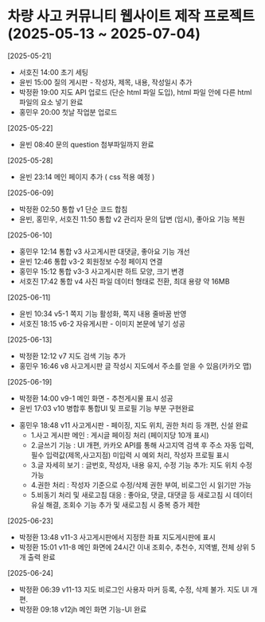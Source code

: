 # 차량 사고 커뮤니티 웹사이트 제작 프로젝트 (2025-05-13 ~ 2025-07-04)

[2025-05-21]
* 서호진 14:00 초기 세팅
* 윤빈 15:00 질의 게시판 - 작성자, 제목, 내용, 작성일시 추가
* 박정환 19:00 지도 API 업로드 (단순 html 파일 도입), html 파일 안에 다른 html 파일의 요소 넣기 완료
* 홍민우 20:00 첫날 작업분 업로드

[2025-05-22]
* 윤빈 08:40 문의 question 첨부파일까지 완료

[2025-05-28]
* 윤빈 23:14 메인 페이지 추가 ( css 적용 예정 )

[2025-06-09]
* 박정환 02:50 통합 v1 단순 코드 합침
* 윤빈, 홍민우, 서호진 11:50 통합 v2 관리자 문의 답변 (임시), 좋아요 기능 복원

[2025-06-10]
* 홍민우 12:14 통합 v3 사고게시판 대댓글, 좋아요 기능 개선
* 윤빈 12:46 통합 v3-2 회원정보 수정 페이지 연결
* 홍민우 15:12 통합 v3-3 사고게시판 하트 모양, 크기 변경
* 서호진 17:42 통합 v4 사진 파일 데이터 형태로 전환, 최대 용량 약 16MB

[2025-06-11]
* 윤빈 10:34 v5-1 쪽지 기능 활성화, 쪽지 내용 줄바꿈 반영
* 서호진 18:15 v6-2 자유게시판 - 이미지 본문에 넣기 성공

[2025-06-13]
* 박정환 12:12 v7 지도 검색 기능 추가
* 홍민우 16:46 v8 사고게시판 글 작성시 지도에서 주소를 얻을 수 있음(카카오 맵)

[2025-06-19]
* 박정환 14:00 v9-1 메인 화면 - 추천게시물 표시 성공
* 윤빈 17:03 v10 병합후 통합UI 및 프로필 기능 부분 구현완료
- 홍민우 18:48 v11 사고게시판 - 페이징, 지도 위치, 권한 처리 등 개편, 신설 완료
  + 1.사고 게시판 메인 : 게시글 페이징 처리 (페이지당 10개 표시)
  + 2.글쓰기 기능 : UI 개편, 카카오 API를 통해 사고지역 검색 후 주소 자동 입력, 필수 입력값(제목,사고지점) 미입력 시 예외 처리, 작성자 프로필 표시
  + 3.글 자세히 보기 :  글번호, 작성자, 내용 유지, 수정 기능 추가: 지도 위치 수정 가능
  + 4.권한 처리 : 작성자 기준으로 수정/삭제 권한 부여, 비로그인 시 읽기만 가능
  + 5.비동기 처리 및 새로고침 대응 : 좋아요, 댓글, 대댓글 등 새로고침 시 데이터 유실 해결, 조회수 기능 추가 및 새로고침 시 중복 증가 제한

[2025-06-23]
* 박정환 13:48 v11-3 사고게시판에서 지정한 좌표 지도게시판에 표시
* 박정환 15:01 v11-8 메인 화면에 24시간 이내 조회수, 추천수, 지역별, 전체 상위 5개 출력 완료

[2025-06-24]
* 박정환 06:39 v11-13 지도 비로그인 사용자 마커 등록, 수정, 삭제 불가. 지도 UI 개편.
* 박정환 09:18 v12jh 메인 화면 기능-UI 완료
